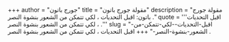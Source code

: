 +++
author = "جورج باتون"
title = "مقولة جورج باتون"
description = "مقولة جورج باتون: اقبل التحديات ، لكي تتمكن من الشعور بنشوة النصر ."
quote = '''اقبل التحديات ، لكي تتمكن من الشعور بنشوة النصر .''' 
slug = "اقبل-التحديات--لكي-تتمكن-من-الشعور-بنشوة-النصر-"
+++
اقبل التحديات ، لكي تتمكن من الشعور بنشوة النصر .
